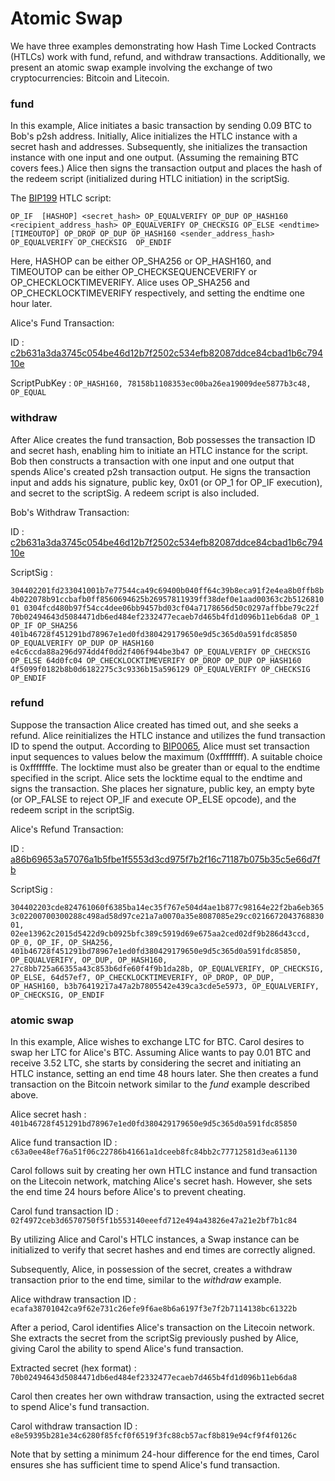 # Atomic Swap 

We have three examples demonstrating how Hash Time Locked Contracts (HTLCs) work with fund, refund, and withdraw transactions. Additionally, we present an atomic swap example involving the exchange of two cryptocurrencies: Bitcoin and Litecoin.
### fund

In this example, Alice initiates a basic transaction by sending 0.09 BTC to Bob's p2sh address. Initially, Alice initializes the HTLC instance with a secret hash and addresses. Subsequently, she initializes the transaction instance with one input and one output. (Assuming the remaining BTC covers fees.) Alice then signs the transaction output and places the hash of the redeem script (initialized during HTLC initiation) in the scriptSig.

The [BIP199](https://github.com/bitcoin/bips/blob/master/bip-0199.mediawiki) HTLC script:

`OP_IF 
[HASHOP] <secret_hash> OP_EQUALVERIFY OP_DUP OP_HASH160 <recipient_address_hash> OP_EQUALVERIFY OP_CHECKSIG
OP_ELSE
<endtime> [TIMEOUTOP] OP_DROP OP_DUP OP_HASH160 <sender_address_hash> OP_EQUALVERIFY OP_CHECKSIG 
OP_ENDIF`

Here, HASHOP can be either OP_SHA256 or OP_HASH160, and TIMEOUTOP can be either OP_CHECKSEQUENCEVERIFY or OP_CHECKLOCKTIMEVERIFY. Alice uses OP_SHA256 and OP_CHECKLOCKTIMEVERIFY respectively, and setting the endtime one hour later.

Alice's Fund Transaction:

ID : 
[c2b631a3da3745c054be46d12b7f2502c534efb82087ddce84cbad1b6c79410e](https://live.blockcypher.com/btc-testnet/tx/0ba41d5e7e500526915b2865e8d154a10e3366eb1069168925f6dd4fe5dcff62)

ScriptPubKey : 
`OP_HASH160, 78158b1108353ec00ba26ea19009dee5877b3c48, OP_EQUAL`
### withdraw

After Alice creates the fund transaction, Bob possesses the transaction ID and secret hash, enabling him to initiate an HTLC instance for the script. Bob then constructs a transaction with one input and one output that spends Alice's created p2sh transaction output. He signs the transaction input and adds his signature, public key, 0x01 (or OP_1 for OP_IF execution), and secret to the scriptSig. A redeem script is also included.

Bob's Withdraw Transaction:

ID :
[ c2b631a3da3745c054be46d12b7f2502c534efb82087ddce84cbad1b6c79410e](https://live.blockcypher.com/btc-testnet/tx/c2b631a3da3745c054be46d12b7f2502c534efb82087ddce84cbad1b6c79410e)

ScriptSig :

`304402201fd233041001b7e77544ca49c69400b040ff64c39b8eca91f2e4ea8b0ffb8b4b022078b91ccbafb0ff8560694625b26957811939ff38def0e1aad00363c2b512681001 0304fcd480b97f54cc4dee06bb9457bd03cf04a7178656d50c0297affbbe79c22f
70b02494643d5084471db6ed484ef2332477ecaeb7d465b4fd1d096b11eb6da8 OP_1 OP_IF OP_SHA256 401b46728f451291bd78967e1ed0fd380429179650e9d5c365d0a591fdc85850
OP_EQUALVERIFY OP_DUP OP_HASH160 e4c6ccda88a296d974dd4f0dd2f406f944be3b47
OP_EQUALVERIFY OP_CHECKSIG OP_ELSE 64d0fc04 OP_CHECKLOCKTIMEVERIFY OP_DROP OP_DUP OP_HASH160 4f5099f0182b8b0d6182275c3c9336b15a596129 OP_EQUALVERIFY OP_CHECKSIG OP_ENDIF`
### refund

Suppose the transaction Alice created has timed out, and she seeks a refund. Alice reinitializes the HTLC instance and utilizes the fund transaction ID to spend the output. According to [BIP0065](https://github.com/bitcoin/bips/blob/master/bip-0065.mediawiki), Alice must set transaction input sequences to values below the maximum (0xffffffff). A suitable choice is 0xfffffffe. The locktime must also be greater than or equal to the endtime specified in the script. Alice sets the locktime equal to the endtime and signs the transaction. She places her signature, public key, an empty byte (or OP_FALSE to reject OP_IF and execute OP_ELSE opcode), and the redeem script in the scriptSig.

Alice's Refund Transaction:

ID : 
[a86b69653a57076a1b5fbe1f5553d3cd975f7b2f16c71187b075b35c5e66d7fb](https://live.blockcypher.com/btc-testnet/tx/a86b69653a57076a1b5fbe1f5553d3cd975f7b2f16c71187b075b35c5e66d7fb)

ScriptSig :

`304402203cde824761060f6385ba14ec35f767e504d4ae1b877c98164e22f2ba6eb3653c02200700300288c498ad58d97ce21a7a0070a35e8087085e29cc021667204376883001,
02ee13962c2015d5422d9cb0925bfc389c5919d69e675aa2ced02df9b286d43ccd, OP_0, OP_IF, OP_SHA256, 401b46728f451291bd78967e1ed0fd380429179650e9d5c365d0a591fdc85850,
OP_EQUALVERIFY, OP_DUP, OP_HASH160, 27c8bb725a66355a43c853b6dfe60f4f9b1da28b, OP_EQUALVERIFY, OP_CHECKSIG, OP_ELSE, 64d57ef7, OP_CHECKLOCKTIMEVERIFY, OP_DROP,
OP_DUP, OP_HASH160, b3b76419217a47a2b7805542e439ca3cde5e5973, OP_EQUALVERIFY, OP_CHECKSIG, OP_ENDIF`
### atomic swap

In this example, Alice wishes to exchange LTC for BTC. Carol desires to swap her LTC for Alice's BTC. Assuming Alice wants to pay 0.01 BTC and receive 3.52 LTC, she starts by considering the secret and initiating an HTLC instance, setting an end time 48 hours later. She then creates a fund transaction on the Bitcoin network similar to the _fund_ example described above.

Alice secret hash :
`401b46728f451291bd78967e1ed0fd380429179650e9d5c365d0a591fdc85850`

Alice fund transaction ID :
`c63a0ee48ef76a51f06c22786b41661a1dceeb8fc84bb2c77712581d3ea61130`

Carol follows suit by creating her own HTLC instance and fund transaction on the Litecoin network, matching Alice's secret hash. However, she sets the end time 24 hours before Alice's to prevent cheating.

Carol fund transaction ID :
`02f4972ceb3d6570750f5f1b553140eeefd712e494a43826e47a21e2bf7b1c84`

By utilizing Alice and Carol's HTLC instances, a Swap instance can be initialized to verify that secret hashes and end times are correctly aligned.

Subsequently, Alice, in possession of the secret, creates a withdraw transaction prior to the end time, similar to the _withdraw_ example.

Alice withdraw transaction ID :
`ecafa38701042ca9f62e731c26efe9f6ae8b6a6197f3e7f2b7114138bc61322b`

After a period, Carol identifies Alice's transaction on the Litecoin network. She extracts the secret from the scriptSig previously pushed by Alice, giving Carol the ability to spend Alice's fund transaction.

Extracted secret (hex format) :
`70b02494643d5084471db6ed484ef2332477ecaeb7d465b4fd1d096b11eb6da8`

Carol then creates her own withdraw transaction, using the extracted secret to spend Alice's fund transaction.

Carol withdraw transaction ID :
`e8e59395b281e34c6280f85fcf0f6519f3fc88cb57acf8b819e94cf9f4f0126c`

Note that by setting a minimum 24-hour difference for the end times, Carol ensures she has sufficient time to spend Alice's fund transaction.
